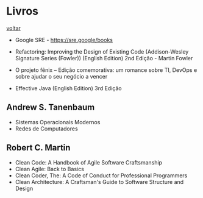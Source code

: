 # Livros

[voltar](README.md)

* Google SRE - https://sre.google/books

* Refactoring: Improving the Design of Existing Code (Addison-Wesley Signature Series (Fowler)) (English Edition) 2nd Edição - Martin Fowler

* O projeto fênix – Edição comemorativa: um romance sobre TI, DevOps e sobre ajudar o seu negócio a vencer

* Effective Java (English Edition) 3rd Edição

## Andrew S. Tanenbaum
* Sistemas Operacionais Modernos
* Redes de Computadores

## Robert C. Martin
* Clean Code: A Handbook of Agile Software Craftsmanship
* Clean Agile: Back to Basics
* Clean Coder, The: A Code of Conduct for Professional Programmers
* Clean Architecture: A Craftsman's Guide to Software Structure and Design